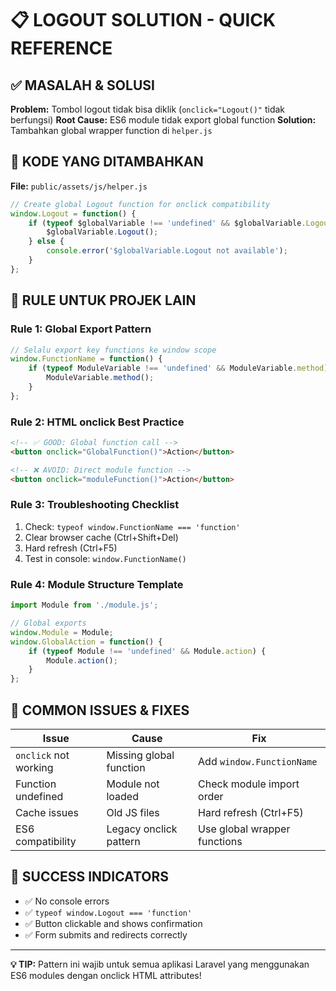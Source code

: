 # 📋 LOGOUT SOLUTION - QUICK REFERENCE

## ✅ **MASALAH & SOLUSI**
**Problem:** Tombol logout tidak bisa diklik (`onclick="Logout()"` tidak berfungsi)
**Root Cause:** ES6 module tidak export global function
**Solution:** Tambahkan global wrapper function di `helper.js`

## 🔧 **KODE YANG DITAMBAHKAN**

**File:** `public/assets/js/helper.js`
```javascript
// Create global Logout function for onclick compatibility
window.Logout = function() {
    if (typeof $globalVariable !== 'undefined' && $globalVariable.Logout) {
        $globalVariable.Logout();
    } else {
        console.error('$globalVariable.Logout not available');
    }
};
```

## 🎯 **RULE UNTUK PROJEK LAIN**

### **Rule 1: Global Export Pattern**
```javascript
// Selalu export key functions ke window scope
window.FunctionName = function() {
    if (typeof ModuleVariable !== 'undefined' && ModuleVariable.method) {
        ModuleVariable.method();
    }
};
```

### **Rule 2: HTML onclick Best Practice**
```html
<!-- ✅ GOOD: Global function call -->
<button onclick="GlobalFunction()">Action</button>

<!-- ❌ AVOID: Direct module function -->
<button onclick="moduleFunction()">Action</button>
```

### **Rule 3: Troubleshooting Checklist**
1. Check: `typeof window.FunctionName === 'function'`
2. Clear browser cache (Ctrl+Shift+Del)
3. Hard refresh (Ctrl+F5)
4. Test in console: `window.FunctionName()`

### **Rule 4: Module Structure Template**
```javascript
import Module from './module.js';

// Global exports
window.Module = Module;
window.GlobalAction = function() {
    if (typeof Module !== 'undefined' && Module.action) {
        Module.action();
    }
};
```

## 🚨 **COMMON ISSUES & FIXES**

| Issue | Cause | Fix |
|-------|-------|-----|
| `onclick` not working | Missing global function | Add `window.FunctionName` |
| Function undefined | Module not loaded | Check module import order |
| Cache issues | Old JS files | Hard refresh (Ctrl+F5) |
| ES6 compatibility | Legacy onclick pattern | Use global wrapper functions |

## 📝 **SUCCESS INDICATORS**
- ✅ No console errors
- ✅ `typeof window.Logout === 'function'`
- ✅ Button clickable and shows confirmation
- ✅ Form submits and redirects correctly

---
**💡 TIP:** Pattern ini wajib untuk semua aplikasi Laravel yang menggunakan ES6 modules dengan onclick HTML attributes!
